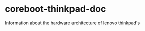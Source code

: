 coreboot-thinkpad-doc
=====================

Information about the hardware architecture of lenovo thinkpad's
